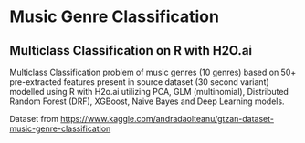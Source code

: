 # Music Genre Classification
## Multiclass Classification on R with H2O.ai

Multiclass Classification problem of music genres (10 genres) based on 50+ pre-extracted features present in source dataset (30 second variant) modelled using R with H2o.ai utilizing PCA, GLM (multinomial), Distributed Random Forest (DRF), XGBoost, Naive Bayes and Deep Learning models.

Dataset from https://www.kaggle.com/andradaolteanu/gtzan-dataset-music-genre-classification 


